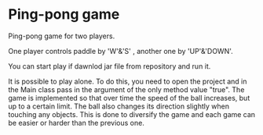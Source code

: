 # Ping-pong game

Ping-pong game for two players.

One player controls paddle by 'W'&'S' , another one by 'UP'&'DOWN'.

You can start play if dawnlod jar file from repository and run it.

It is possible to play alone. To do this, you need to open the project and in the Main class pass in the argument of the only method value "true".
The game is implemented so that over time the speed of the ball increases, but up to a certain limit. 
The ball also changes its direction slightly when touching any objects. This is done to diversify the game and each game can be easier or harder than the previous one.

